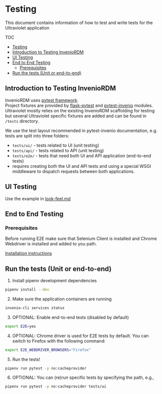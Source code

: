 # Testing

This document contains information of how to test and write tests for the Ultraviolet application

TOC
- [Testing](#testing)
- [Introduction to Testing InvenioRDM](#introduction-to-testing-inveniordm)
- [UI Testing](#ui-testing)
- [End to End Testing](#end-to-end-testing)
  - [Prerequisites](#prerequisites)
- [Run the tests (Unit or end-to-end)](#run-the-tests-(unit-or-end-to-end))



## Introduction to Testing InvenioRDM

InvenioRDM uses [pytest framework](https://docs.pytest.org/en/6.2.x/).  
Project fixtures are provided by [flask-pytest](https://pytest-flask.readthedocs.io/en/latest/) and [pytest-invenio](https://pytest-invenio.readthedocs.io/en/latest/index.html) modules.
Ultraviolet mostly relies  on the existing InvenioRDM scaffolding for testing but several Ultraviolet specific fixtures are added and can be found in `/tests` directory.

We use the test layout recommended in pytest-invenio documentation, e.g. tests are split into three folders:
- `tests/ui/` - tests related to UI (unit testing)
- `tests/api/` - tests related to API (unit testing)
- `tests/e2e/` - tests that need both UI and API application (end-to-end tests)
- requires creating both the UI and API tests and using a special WSGI middleware to dispatch requests between both applications.

## UI Testing

Use the example in [look-feel.md](./develop/look-feel.md)

## End to End Testing

### Prerequisites

Before running E2E make sure that Selenium Client is installed and Chrome Webdriver is installed and added to you path.

[Installation instructions](https://www.selenium.dev/selenium/docs/api/py/)

## Run the tests (Unit or end-to-end)

1. Install pipenv development dependencies
  ``` sh
  pipenv install --dev
  ```
2. Make sure the application containers are running
  ``` sh
  invenio-cli services status
  ```
3. OPTIONAL: Enable end-to-end tests (disabled by default)
  ``` sh
  export E2E=yes
  ```
4. OPTIONAL: Chrome driver is used for E2E tests by default. You can switch to Firefox with the following command:
  ``` sh
  export E2E_WEBDRIVER_BROWSERS="Firefox"
  ```
5. Run the tests!
  ``` sh
  pipenv run pytest -p no:cacheprovider
  ```
6. OPTIONAL: You can (re)run specific tests by specifying the path, e.g.,
  ``` sh
  pipenv run pytest -p no:cacheprovider tests/ui
  ```
